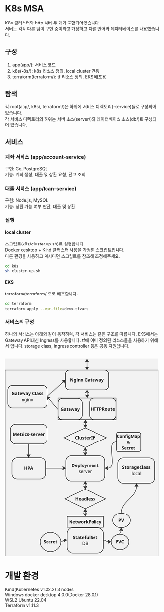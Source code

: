 # K8s MSA

K8s 클러스터와 http 서버 두 개가 포함되어있습니다.  
서버는 각각 다른 팀이 구현 중이라고 가정하고 다른 언어와 데이터베이스를 사용했습니다.

## 구성
1. app(app/): 서비스 코드
2. k8s(k8s/): k8s 리소스 정의. local cluster 전용
3. terraform(terraform/): tf 리소스 정의. EKS 배포용

## 탐색
각 root(app/, k8s/, terraform/)은 하위에 서비스 디렉토리(<service-name>-service)들로 구성되어 있습니다.  
각 서비스 디렉토리의 하위는 서버 소스(server/)와 데이터베이스 소스(db/)로 구성되어 있습니다.

## 서비스
### 계좌 서비스 (app/account-service)
구현: Go, PostgreSQL  
기능: 계좌 생성, 대출 및 상환 요청, 잔고 조회  
  
### 대출 서비스 (app/loan-service)
구현: Node.js, MySQL  
기능: 상환 가능 여부 판단, 대출 및 상환  

### 실행
#### local cluster
스크립트(k8s/cluster.up.sh)로 실행합니다.  
Docker desktop + Kind 클러스터 사용을 가정한 스크립트입니다.  
다른 환경을 사용하고 계시다면 스크립트를 참조해 조정해주세요.

```bash
cd k8s
sh cluster.up.sh
```
#### EKS
terraform(terraform/)으로 배포합니다.

```bash
cd terraform
terraform apply --var-file=demo.tfvars
```

### 서비스의 구성
하나의 서비스는 아래와 같이 동작하며, 각 서비스는 같은 구조를 따릅니다.
EKS에서는 Gateway API대신 Ingress를 사용합니다. tf에 이미 정의된 리소스들을 사용하기 위해서 입니다.
storage class, ingress controller 등은 공동 자원입니다.

<br />
<img src="flow.jpg" alt="architecture" width="500"> 
</img>

# 개발 환경
Kind(Kubernetes v1.32.2) 3 nodes  
Windows docker desktop 4.0.0(Docker 28.0.1)  
WSL2 Ubuntu 22.04  
Terraform v1.11.3

